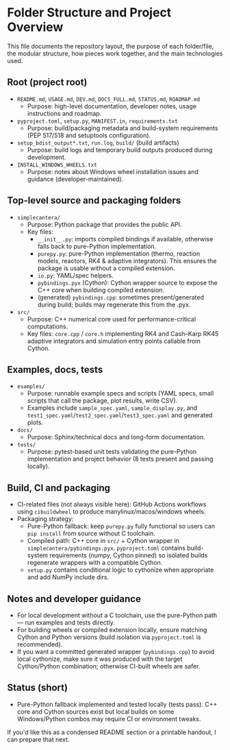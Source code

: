 # Folder Structure and Project Overview

This file documents the repository layout, the purpose of each folder/file, the modular structure, how pieces work together, and the main technologies used.

## Root (project root)
- `README.md`, `USAGE.md`, `DEV.md`, `DOCS_FULL.md`, `STATUS.md`, `ROADMAP.md`
  - Purpose: high-level documentation, developer notes, usage instructions and roadmap.
- `pyproject.toml`, `setup.py`, `MANIFEST.in`, `requirements.txt`
  - Purpose: build/packaging metadata and build-system requirements (PEP 517/518 and setuptools configuration).
- `setup_bdist_output*.txt`, `run.log`, `build/` (build artifacts)
  - Purpose: build logs and temporary build outputs produced during development.
- `INSTALL_WINDOWS_WHEELS.txt`
  - Purpose: notes about Windows wheel installation issues and guidance (developer-maintained).

## Top-level source and packaging folders
- `simplecantera/`
  - Purpose: Python package that provides the public API.
  - Key files:
    - `__init__.py`: imports compiled bindings if available, otherwise falls back to pure-Python implementation.
    - `purepy.py`: pure-Python implementation (thermo, reaction models, reactors, RK4 & adaptive integrators). This ensures the package is usable without a compiled extension.
    - `io.py`: YAML/spec helpers.
    - `pybindings.pyx` (Cython): Cython wrapper source to expose the C++ core when building compiled extension.
    - (generated) `pybindings.cpp`: sometimes present/generated during build; builds may regenerate this from the .pyx.
- `src/`
  - Purpose: C++ numerical core used for performance-critical computations.
  - Key files: `core.cpp` / `core.h` implementing RK4 and Cash–Karp RK45 adaptive integrators and simulation entry points callable from Cython.

## Examples, docs, tests
- `examples/`
  - Purpose: runnable example specs and scripts (YAML specs, small scripts that call the package, plot results, write CSV).
  - Examples include `sample_spec.yaml`, `sample_display.py`, and `test1_spec.yaml`/`test2_spec.yaml`/`test3_spec.yaml` and generated plots.
- `docs/`
  - Purpose: Sphinx/technical docs and long-form documentation.
- `tests/`
  - Purpose: pytest-based unit tests validating the pure-Python implementation and project behavior (8 tests present and passing locally).

## Build, CI and packaging
- CI-related files (not always visible here): GitHub Actions workflows using `cibuildwheel` to produce manylinux/macos/windows wheels.
- Packaging strategy:
  - Pure-Python fallback: keep `purepy.py` fully functional so users can `pip install` from source without C toolchain.
  - Compiled path: C++ core in `src/` + Cython wrapper in `simplecantera/pybindings.pyx`. `pyproject.toml` contains build-system requirements (numpy, Cython pinned) so isolated builds regenerate wrappers with a compatible Cython.
  - `setup.py` contains conditional logic to cythonize when appropriate and add NumPy include dirs.

## Notes and developer guidance
- For local development without a C toolchain, use the pure-Python path — run examples and tests directly.
- For building wheels or compiled extension locally, ensure matching Cython and Python versions (build isolation via `pyproject.toml` is recommended).
- If you want a committed generated wrapper (`pybindings.cpp`) to avoid local cythonize, make sure it was produced with the target Cython/Python combination; otherwise CI-built wheels are safer.

## Status (short)
- Pure-Python fallback implemented and tested locally (tests pass). C++ core and Cython sources exist but local builds on some Windows/Python combos may require CI or environment tweaks.

If you'd like this as a condensed README section or a printable handout, I can prepare that next.
